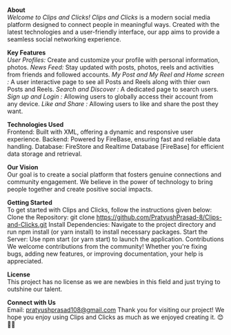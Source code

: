 **About**  
_Welcome to Clips and Clicks!_
_Clips and Clicks_ is a modern social media platform designed to connect people in meaningful ways. Created with the latest technologies and a user-friendly interface, our app aims to provide a seamless social networking experience.

**Key Features**  
*User Profiles:* Create and customize your profile with personal information, photos.
*News Feed:* Stay updated with posts, photos, reels and activities from friends and followed accounts.
*My Post and My Reel and Home screen :* A user interactive page to see all Posts and Reels along with thier own Posts and Reels.
*Search and Discover :* A dedicated page to search users.
*Sign up and Login :* Allowing users to globally access their account from any device.
*Like and Share :* Allowing users to like and share the post they want.

**Technologies Used**  
Frontend: Built with XML, offering a dynamic and responsive user experience.
Backend: Powered by FireBase, ensuring fast and reliable data handling.
Database: FireStore and Realtime Database [FireBase] for efficient data storage and retrieval.

**Our Vision**  
Our goal is to create a social platform that fosters genuine connections and community engagement. We believe in the power of technology to bring people together and create positive social impacts.

**Getting Started**  
To get started with Clips and Clicks, follow the instructions given below:
Clone the Repository: git clone https://github.com/PratyushPrasad-8/Clips-and-Clicks.git
Install Dependencies: Navigate to the project directory and run npm install (or yarn install) to install necessary packages.
Start the Server: Use npm start (or yarn start) to launch the application.
Contributions
We welcome contributions from the community! Whether you're fixing bugs, adding new features, or improving documentation, your help is appreciated.

**License**  
This project has no license as we are newbies in this field and just trying to outshine our talent.

**Connect with Us**  
Email: pratyushprasad108@gmail.com
Thank you for visiting our project! We hope you enjoy using Clips and Clicks as much as we enjoyed creating it.
😊🫰🔆

